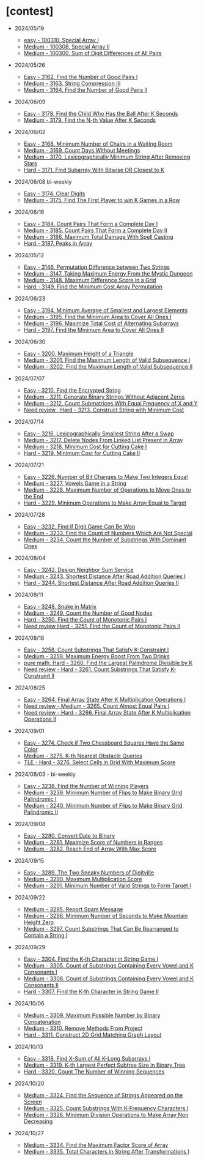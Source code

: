 # [contest]
* 2024/05/19
    * [easy - 100310. Special Array I](https://leetcode.com/contest/weekly-contest-398/problems/special-array-i/)
    * [Medium - 100308. Special Array II](https://leetcode.com/contest/weekly-contest-398/problems/special-array-ii/)
    * [Medium - 100300. Sum of Digit Differences of All Pairs](https://leetcode.com/contest/weekly-contest-398/problems/sum-of-digit-differences-of-all-pairs/)
* 2024/05/26
    * [Easy - 3162. Find the Number of Good Pairs I](https://leetcode.com/contest/weekly-contest-399/problems/find-the-number-of-good-pairs-i/)
    * [Medium - 3163. String Compression III](https://leetcode.com/contest/weekly-contest-399/problems/string-compression-iii/)
    * [Medium - 3164. Find the Number of Good Pairs II](https://leetcode.com/contest/weekly-contest-399/problems/find-the-number-of-good-pairs-ii/)
* 2024/06/09
    * [Easy - 3178. Find the Child Who Has the Ball After K Seconds](https://leetcode.com/contest/weekly-contest-401/problems/find-the-child-who-has-the-ball-after-k-seconds/)
    * [Medium - 3179. Find the N-th Value After K Seconds](https://leetcode.com/contest/weekly-contest-401/problems/find-the-n-th-value-after-k-seconds/)
* 2024/06/02
    * [Easy - 3168. Minimum Number of Chairs in a Waiting Room](https://leetcode.com/contest/weekly-contest-400/problems/minimum-number-of-chairs-in-a-waiting-room/)
    * [Medium - 3169. Count Days Without Meetings](https://leetcode.com/contest/weekly-contest-400/problems/count-days-without-meetings/)
    * [Medium - 3170. Lexicographically Minimum String After Removing Stars](https://leetcode.com/contest/weekly-contest-400/problems/lexicographically-minimum-string-after-removing-stars/)
    * [Hard - 3171. Find Subarray With Bitwise OR Closest to K](https://leetcode.com/problems/find-subarray-with-bitwise-or-closest-to-k/description/)
* 2024/06/08 bi-weekly
    * [Easy - 3174. Clear Digits](https://leetcode.com/contest/biweekly-contest-132/problems/clear-digits/)
    * [Medium - 3175. Find The First Player to win K Games in a Row](https://leetcode.com/contest/biweekly-contest-132/problems/find-the-first-player-to-win-k-games-in-a-row/)

* 2024/06/16
    * [Easy - 3184. Count Pairs That Form a Complete Day I](https://leetcode.com/contest/weekly-contest-402/problems/count-pairs-that-form-a-complete-day-i/)
    * [Medium - 3185. Count Pairs That Form a Complete Day II](https://leetcode.com/contest/weekly-contest-402/problems/count-pairs-that-form-a-complete-day-ii/)
    * [Medium - 3186. Maximum Total Damage With Spell Casting](https://leetcode.com/contest/weekly-contest-402/problems/maximum-total-damage-with-spell-casting/)
    * [Hard - 3187. Peaks in Array](https://leetcode.com/contest/weekly-contest-402/problems/peaks-in-array/)

* 2024/05/12
    * [Easy - 3146. Permutation Difference between Two Strings](https://leetcode.com/contest/weekly-contest-397/problems/permutation-difference-between-two-strings/)
    * [Medium - 3147. Taking Maximum Energy From the Mystic Dungeon](https://leetcode.com/contest/weekly-contest-397/problems/taking-maximum-energy-from-the-mystic-dungeon/)
    * [Medium - 3148. Maximum Difference Score in a Grid](https://leetcode.com/contest/weekly-contest-397/problems/maximum-difference-score-in-a-grid/)
    * [Hard - 3149. Find the Minimum Cost Array Permutation](https://leetcode.com/contest/weekly-contest-397/problems/find-the-minimum-cost-array-permutation/)

* 2024/06/23
    * [Easy - 3194. Minimum Average of Smallest and Largest Elements](https://leetcode.com/problems/minimum-average-of-smallest-and-largest-elements/description/)
    * [Medium - 3195. Find the Minimum Area to Cover All Ones I](https://leetcode.com/problems/find-the-minimum-area-to-cover-all-ones-i/description/)
    * [Medium - 3196. Maximize Total Cost of Alternating Subarrays](https://leetcode.com/problems/maximize-total-cost-of-alternating-subarrays/description/)
    * [Hard - 3197. Find the Minimum Area to Cover All Ones II](https://leetcode.com/problems/find-the-minimum-area-to-cover-all-ones-ii/description/)

* 2024/06/30
    * [Easy - 3200. Maximum Height of a Triangle](https://leetcode.com/contest/weekly-contest-404/problems/maximum-height-of-a-triangle/)
    * [Medium - 3201. Find the Maximum Length of Valid Subsequence I](https://leetcode.com/contest/weekly-contest-404/problems/find-the-maximum-length-of-valid-subsequence-i/)
    * [Medium - 3202. Find the Maximum Length of Valid Subsequence II](https://leetcode.com/contest/weekly-contest-404/problems/find-the-maximum-length-of-valid-subsequence-ii/)

* 2024/07/07
    * [Easy - 3210. Find the Encrypted String](https://leetcode.com/contest/weekly-contest-405/problems/find-the-encrypted-string/)
    * [Medium - 3211. Generate Binary Strings Without Adjacent Zeros](https://leetcode.com/contest/weekly-contest-405/problems/generate-binary-strings-without-adjacent-zeros/)
    * [Medium - 3212. Count Submatrices With Equal Frequency of X and Y](https://leetcode.com/contest/weekly-contest-405/problems/count-submatrices-with-equal-frequency-of-x-and-y/)
    * [Need review , Hard - 3213. Construct String with Minimum Cost](https://leetcode.com/contest/weekly-contest-405/problems/construct-string-with-minimum-cost/)

* 2024/07/14
    * [Easy - 3216. Lexicographically Smallest String After a Swap](https://leetcode.com/contest/weekly-contest-406/problems/lexicographically-smallest-string-after-a-swap/)
    * [Medium - 3217. Delete Nodes From Linked List Present in Array](https://leetcode.com/contest/weekly-contest-406/problems/delete-nodes-from-linked-list-present-in-array/)
    * [Medium - 3218. Minimum Cost for Cutting Cake I](https://leetcode.com/contest/weekly-contest-406/problems/minimum-cost-for-cutting-cake-i/)
    * [Hard - 3219. Minimum Cost for Cutting Cake II](https://leetcode.com/contest/weekly-contest-406/problems/minimum-cost-for-cutting-cake-ii/)

* 2024/07/21
    * [Easy - 3226. Number of Bit Changes to Make Two Integers Equal](https://leetcode.com/contest/weekly-contest-407/problems/number-of-bit-changes-to-make-two-integers-equal/)
    * [Medium - 3227. Vowels Game in a String](https://leetcode.com/contest/weekly-contest-407/problems/vowels-game-in-a-string/)
    * [Medium - 3228. Maximum Number of Operations to Move Ones to the End](https://leetcode.com/contest/weekly-contest-407/problems/maximum-number-of-operations-to-move-ones-to-the-end/)
    * [Hard - 3229. Minimum Operations to Make Array Equal to Target](https://leetcode.com/contest/weekly-contest-407/problems/minimum-operations-to-make-array-equal-to-target/)

* 2024/07/28
    * [Easy - 3232. Find if Digit Game Can Be Won](https://leetcode.com/contest/weekly-contest-408/problems/find-if-digit-game-can-be-won/)
    * [Medium - 3233. Find the Count of Numbers Which Are Not Special](https://leetcode.com/contest/weekly-contest-408/problems/find-the-count-of-numbers-which-are-not-special/)
    * [Medium - 3234. Count the Number of Substrings With Dominant Ones](https://leetcode.com/contest/weekly-contest-408/problems/count-the-number-of-substrings-with-dominant-ones/)

* 2024/08/04
    * [Easy - 3242. Design Neighbor Sum Service](https://leetcode.com/contest/weekly-contest-409/problems/design-neighbor-sum-service/)
    * [Medium - 3243. Shortest Distance After Road Addition Queries I](https://leetcode.com/contest/weekly-contest-409/problems/shortest-distance-after-road-addition-queries-i/)
    * [Hard - 3244. Shortest Distance After Road Addition Queries II](https://leetcode.com/contest/weekly-contest-409/problems/shortest-distance-after-road-addition-queries-ii/)

* 2024/08/11
    * [Easy - 3248. Snake in Matrix](https://leetcode.com/contest/weekly-contest-410/problems/snake-in-matrix/)
    * [Medium - 3249. Count the Number of Good Nodes](https://leetcode.com/contest/weekly-contest-410/problems/count-the-number-of-good-nodes/)
    * [Hard - 3250. Find the Count of Monotonic Pairs I](https://leetcode.com/contest/weekly-contest-410/problems/find-the-count-of-monotonic-pairs-i/)
    * [Need review Hard - 3251. Find the Count of Monotonic Pairs II](https://leetcode.com/contest/weekly-contest-410/problems/find-the-count-of-monotonic-pairs-ii/)


* 2024/08/18
    * [Easy - 3258. Count Substrings That Satisfy K-Constraint I](https://leetcode.com/contest/weekly-contest-411/problems/count-substrings-that-satisfy-k-constraint-i/)
    * [Medium - 3259. Maximum Energy Boost From Two Drinks](https://leetcode.com/contest/weekly-contest-411/problems/maximum-energy-boost-from-two-drinks/)
    * [pure math, Hard - 3260. Find the Largest Palindrome Divisible by K](https://leetcode.com/contest/weekly-contest-411/problems/find-the-largest-palindrome-divisible-by-k/)
    * [Need review - Hard - 3261. Count Substrings That Satisfy K-Constraint II](https://leetcode.com/contest/weekly-contest-411/problems/count-substrings-that-satisfy-k-constraint-ii/)

* 2024/08/25
    * [Easy - 3264. Final Array State After K Multiplication Operations I](https://leetcode.com/contest/weekly-contest-412/problems/final-array-state-after-k-multiplication-operations-i/)
    * [Need review - Medium - 3265. Count Almost Equal Pairs I](https://leetcode.com/contest/weekly-contest-412/problems/count-almost-equal-pairs-i/)
    * [Need review - Hard - 3266. Final Array State After K Multiplication Operations II](https://leetcode.com/contest/weekly-contest-412/problems/final-array-state-after-k-multiplication-operations-ii/)

* 2024/09/01
    * [Easy - 3274. Check if Two Chessboard Squares Have the Same Color](https://leetcode.com/contest/weekly-contest-413/problems/check-if-two-chessboard-squares-have-the-same-color/)
    * [Medium - 3275. K-th Nearest Obstacle Queries](https://leetcode.com/contest/weekly-contest-413/problems/k-th-nearest-obstacle-queries/)
    * [TLE - Hard - 3276. Select Cells in Grid With Maximum Score](https://leetcode.com/contest/weekly-contest-413/problems/select-cells-in-grid-with-maximum-score/)

* 2024/08/03 - bi-weekly
    * [Easy - 3238. Find the Number of Winning Players](https://leetcode.com/contest/biweekly-contest-136/problems/find-the-number-of-winning-players/)
    * [Medium - 3239. Minimum Number of Flips to Make Binary Grid Palindromic I](https://leetcode.com/contest/biweekly-contest-136/problems/minimum-number-of-flips-to-make-binary-grid-palindromic-i/)
    * [Medium - 3240. Minimum Number of Flips to Make Binary Grid Palindromic II](https://leetcode.com/problems/minimum-number-of-flips-to-make-binary-grid-palindromic-ii/description/)

* 2024/09/08
    * [Easy - 3280. Convert Date to Binary](https://leetcode.com/problems/convert-date-to-binary/description/)
    * [Medium - 3281. Maximize Score of Numbers in Ranges](https://leetcode.com/problems/maximize-score-of-numbers-in-ranges/description/)
    * [Medium - 3282. Reach End of Array With Max Score](https://leetcode.com/problems/reach-end-of-array-with-max-score/description/)

* 2024/09/15
    * [Easy - 3289. The Two Sneaky Numbers of Digitville](https://leetcode.com/problems/the-two-sneaky-numbers-of-digitville/description/)
    * [Medium - 3290. Maximum Multiplication Score](https://leetcode.com/problems/maximum-multiplication-score/description/)
    * [Medium - 3291. Minimum Number of Valid Strings to Form Target I](https://leetcode.com/problems/minimum-number-of-valid-strings-to-form-target-i/description/)

* 2024/09/22
    * [Medium - 3295. Report Spam Message](https://leetcode.com/problems/report-spam-message/description/)
    * [Medium - 3296. Minimum Number of Seconds to Make Mountain Height Zero](https://leetcode.com/problems/minimum-number-of-seconds-to-make-mountain-height-zero/description/)
    * [Medium - 3297. Count Substrings That Can Be Rearranged to Contain a String I](https://leetcode.com/problems/count-substrings-that-can-be-rearranged-to-contain-a-string-i/description/)
* 2024/09/29
    * [Easy - 3304. Find the K-th Character in String Game I](https://leetcode.com/problems/find-the-k-th-character-in-string-game-i/description/)
    * [Medium - 3305. Count of Substrings Containing Every Vowel and K Consonants I](https://leetcode.com/problems/count-of-substrings-containing-every-vowel-and-k-consonants-i/description/)
    * [Medium - 3306. Count of Substrings Containing Every Vowel and K Consonants II](https://leetcode.com/problems/count-of-substrings-containing-every-vowel-and-k-consonants-ii/description/)
    * [Hard - 3307. Find the K-th Character in String Game II](https://leetcode.com/problems/find-the-k-th-character-in-string-game-ii/description/)
* 2024/10/06
    * [Medium - 3309. Maximum Possible Number by Binary Concatenation](https://leetcode.com/problems/maximum-possible-number-by-binary-concatenation/description/)
    * [Medium - 3310. Remove Methods From Project](https://leetcode.com/problems/remove-methods-from-project/description/)
    * [Hard - 3311. Construct 2D Grid Matching Graph Layout](https://leetcode.com/problems/construct-2d-grid-matching-graph-layout/description/)

* 2024/10/13
    * [Easy - 3318. Find X-Sum of All K-Long Subarrays I](https://leetcode.com/problems/find-x-sum-of-all-k-long-subarrays-i/description/)
    * [Medium - 3319. K-th Largest Perfect Subtree Size in Binary Tree](https://leetcode.com/problems/k-th-largest-perfect-subtree-size-in-binary-tree/description/)
    * [Hard - 3320. Count The Number of Winning Sequences](https://leetcode.com/problems/count-the-number-of-winning-sequences/description/)

* 2024/10/20
    * [Medium - 3324. Find the Sequence of Strings Appeared on the Screen](https://leetcode.com/problems/find-the-sequence-of-strings-appeared-on-the-screen/description/)
    * [Medium - 3325. Count Substrings With K-Frequency Characters I](https://leetcode.com/problems/count-substrings-with-k-frequency-characters-i/description/)
    * [Medium - 3326. Minimum Division Operations to Make Array Non Decreasing](https://leetcode.com/problems/minimum-division-operations-to-make-array-non-decreasing/description/)

* 2024/10/27
    * [Medium - 3334. Find the Maximum Factor Score of Array](https://leetcode.com/problems/find-the-maximum-factor-score-of-array/description/)
    * [Medium - 3335. Total Characters in String After Transformations I](https://leetcode.com/problems/total-characters-in-string-after-transformations-i/description/)